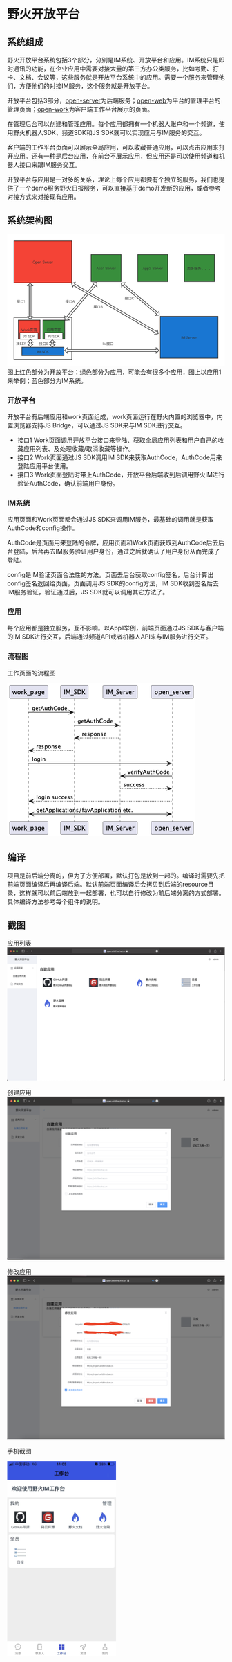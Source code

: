 # 野火开放平台
## 系统组成
野火开放平台系统包括3个部分，分别是IM系统、开放平台和应用。IM系统只是即时通讯的功能，在企业应用中需要对接大量的第三方办公类服务，比如考勤、打卡、文档、会议等，这些服务就是开放平台系统中的应用。需要一个服务来管理他们，方便他们的对接IM服务，这个服务就是开放平台。

开放平台包括3部分，[open-server](./open-server)为后端服务；[open-web](./open-web)为平台的管理平台的管理页面；[open-work](./open-work)为客户端工作平台展示的页面。

在管理后台可以创建和管理应用。每个应用都拥有一个机器人账户和一个频道，使用野火机器人SDK、频道SDK和JS SDK就可以实现应用与IM服务的交互。

客户端的工作平台页面可以展示全局应用，可以收藏普通应用，可以点击应用来打开应用。还有一种是后台应用，在前台不展示应用，但应用还是可以使用频道和机器人接口来跟IM服务交互。

开放平台与应用是一对多的关系，理论上每个应用都要有个独立的服务，我们也提供了一个demo服务野火日报服务，可以直接基于demo开发新的应用，或者参考对接方式来对接现有应用。

## 系统架构图
![架构图](./assets/open_arch.png)
图上红色部分为开放平台；绿色部分为应用，可能会有很多个应用，图上以应用1来举例；蓝色部分为IM系统。
### 开放平台
开放平台有后端应用和work页面组成，work页面运行在野火内置的浏览器中，内置浏览器支持JS Bridge，可以通过JS SDK来与IM SDK进行交互。
* 接口1 Work页面调用开放平台接口来登陆、获取全局应用列表和用户自己的收藏应用列表、及处理收藏/取消收藏等操作。
* 接口2 Work页面通过JS SDK调用IM SDK来获取AuthCode，AuthCode用来登陆应用平台使用。
* 接口3 Work页面登陆时带上AuthCode，开放平台后端收到后调用野火IM进行验证AuthCode，确认前端用户身份。

### IM系统
应用页面和Work页面都会通过JS SDK来调用IM服务，最基础的调用就是获取AuthCode和config操作。

AuthCode是页面用来登陆的令牌，应用页面和Work页面获取到AuthCode后去后台登陆，后台再去IM服务验证用户身份，通过之后就确认了用户身份从而完成了登陆。

config是IM验证页面合法性的方法。页面去后台获取config签名，后台计算出config签名返回给页面，页面调用JS SDK的config方法，IM SDK收到签名后去IM服务验证，验证通过后，JS SDK就可以调用其它方法了。

### 应用
每个应用都是独立服务，互不影响。以App1举例，前端页面通过JS SDK与客户端的IM SDK进行交互，后端通过频道API或者机器人API来与IM服务进行交互。

### 流程图
工作页面的流程图

![流程图](./assets/open_flow.png)

## 编译
项目是前后端分离的，但为了方便部署，默认打包是放到一起的。编译时需要先把前端页面编译后再编译后端。默认前端页面编译后会拷贝到后端的resource目录，这样就可以前后端放到一起部署，也可以自行修改为前后端分离的方式部署。具体编译方法参考每个组件的说明。

## 截图

应用列表
![应用列表](./assets/open_admin_application_list.png)

创建应用
![创建应用](./assets/open_admin_create_application.png)

修改应用
![修改应用](./assets/open_admin_modify_application.png)

手机截图

<img src="./assets/open_admin_client.png" width = 50% height = 50% />
